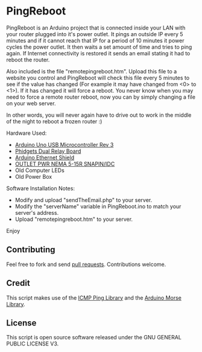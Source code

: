 PingReboot
==============

PingReboot is an Arduino project that is connected inside your LAN with your router plugged into it's power outlet. It pings an outside IP every 5 minutes and if it cannot reach that IP for a period of 10 minutes it power cycles the power outlet. It then waits a set amount of time and tries to ping again. If Internet connectivity is restored it sends an email stating it had to reboot the router.

Also included is the file "remotepingreboot.htm". Upload this file to a website you control and PingReboot will check this file every 5 minutes to see if the value has changed (For example it may have changed from <0> to <1>). If it has changed it will force a reboot. You never know when you may need to force a remote router reboot, now you can by simply changing a file on your web server.

In other words, you will never again have to drive out to work in the middle of the night to reboot a frozen router :)


Hardware Used:
* [Arduino Uno USB Microcontroller Rev 3](http://www.robotshop.com/ca/en/arduino-uno-usb-microcontroller-rev-3.html)
* [Phidgets Dual Relay Board](http://www.robotshop.com/ca/en/phidgets-dual-relay-board.html)
* [Arduino Ethernet Shield](http://www.robotshop.com/ca/en/arduino-ethernet-shield.html)
* [OUTLET PWR NEMA 5-15R SNAPIN/IDC](http://www.digikey.com/product-search/en?x=20&y=18&KeyWords=Q228-ND)
* Old Computer LEDs
* Old Power Box

Software Installation Notes:
* Modify and upload "sendTheEmail.php" to your server.
* Modify the "serverName" variable in PingReboot.ino to match your server's address.
* Upload "remotepingreboot.htm" to your server.


Enjoy

Contributing
------------

Feel free to fork and send [pull requests](http://help.github.com/fork-a-repo/).  Contributions welcome.

Credit
------------

This script makes use of the [ICMP Ping Library](http://forum.arduino.cc/index.php/topic,8701.0.html) and the [Arduino Morse Library](https://github.com/markfickett/arduinomorse).

License
-------

This script is open source software released under the GNU GENERAL PUBLIC LICENSE V3.